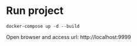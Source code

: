 # Run project

```docker-compose up -d --build```

Open browser and access url: http://localhost:9999